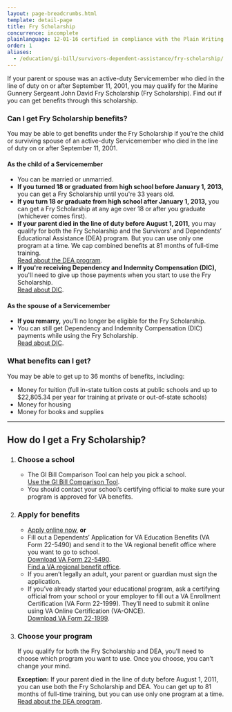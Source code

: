 ```yaml
---
layout: page-breadcrumbs.html
template: detail-page
title: Fry Scholarship
concurrence: incomplete
plainlanguage: 12-01-16 certified in compliance with the Plain Writing Act
order: 1
aliases:
  - /education/gi-bill/survivors-dependent-assistance/fry-scholarship/
---
```


<div class="va-introtext">

If your parent or spouse was an active-duty Servicemember who died in the line of duty on or after September 11, 2001, you may qualify for the Marine Gunnery Sergeant John David Fry Scholarship (Fry Scholarship). Find out if you can get benefits through this scholarship.

</div>

<div class="feature" markdown="1">

### Can I get Fry Scholarship benefits?

You may be able to get benefits under the Fry Scholarship if you’re the child or surviving spouse of an active-duty Servicemember who died in the line of duty on or after September 11, 2001.

#### As the child of a Servicemember

- You can be married or unmarried.
- **If you turned 18 or graduated from high school before January 1, 2013,** you can get a Fry Scholarship until you're 33 years old.
- **If you turn 18 or graduate from high school after January 1, 2013,** you can get a Fry Scholarship at any age over 18 or after you graduate (whichever comes first).
- **If your parent died in the line of duty before August 1, 2011,** you may qualify for both the Fry Scholarship and the Survivors’ and Dependents’ Educational Assistance (DEA) program. But you can use only one program at a time. We cap combined benefits at 81 months of full-time training.<br>
[Read about the DEA program](/education/survivor-dependent-benefits/dependents-education-assistance/).
- **If you're receiving Dependency and Indemnity Compensation (DIC),** you'll need to give up those payments when you start to use the Fry Scholarship. <br>
[Read about DIC](https://www.benefits.va.gov/COMPENSATION/types-dependency_and_indemnity.asp).


#### As the spouse of a Servicemember

- **If you remarry,** you'll no longer be eligible for the Fry Scholarship.
- You can still get Dependency and Indemnity Compensation (DIC) payments while using the Fry Scholarship.<br>
[Read about DIC](https://www.benefits.va.gov/COMPENSATION/types-dependency_and_indemnity.asp).
</div>

### What benefits can I get?
You may be able to get up to 36 months of benefits, including:
- Money for tuition (full in-state tuition costs at public schools and up to $22,805.34 per year for training at private or out-of-state schools)
- Money for housing
- Money for books and supplies


-----

## How do I get a Fry Scholarship?

<ol class="process">
<li class="process-step list-one">

### Choose a school

- The GI Bill Comparison Tool can help you pick a school. <br>
[Use the GI Bill Comparison Tool](/gi-bill-comparison-tool).
- You should contact your school’s certifying official to make sure your program is approved for VA benefits.

</li>

<li class="process-step list-two">

### Apply for benefits

- [Apply online now](/education/apply-for-education-benefits/application/5490/introduction), **or**
- Fill out a Dependents’ Application for VA Education Benefits (VA Form 22-5490) and send it to the VA regional benefit office where you want to go to school.<br>
[Download VA Form 22-5490](https://www.va.gov/vaforms/form_detail.asp?FormNo=22-5490).<br>
[Find a VA regional benefit office](/find-locations/?facilityType=benefits).
- If you aren’t legally an adult, your parent or guardian must sign the application.
- If you’ve already started your educational program, ask a certifying official from your school or your employer to fill out a VA Enrollment Certification (VA Form 22-1999). They’ll need to submit it online using VA Online Certification (VA-ONCE). <br>
[Download VA Form 22-1999](http://www.lepsn.org/images/pdfs/VA%20Form%2022-1999%20-%20VA%20Enrollment%20Certification.pdf).

</li>

<li class="process-step list-three">

### Choose your program

If you qualify for both the Fry Scholarship and DEA, you'll need to choose which program you want to use. Once you choose, you can’t change your mind.

**Exception:** If your parent died in the line of duty before August 1, 2011, you can use both the Fry Scholarship and DEA. You can get up to 81 months of full-time training, but you can use only one program at a time. <br>
[Read about the DEA program](/education/survivor-dependent-benefits/dependents-education-assistance/).

</li>

</ol>
